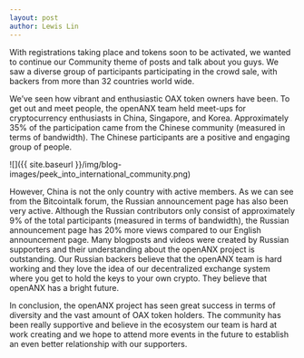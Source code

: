 ```yaml
---
layout: post
author: Lewis Lin
---
```


With registrations taking place and tokens soon to be activated, we wanted to continue our Community theme of posts and talk about you guys. We saw a diverse group of participants participating in the crowd sale, with backers from more than 32 countries world wide.

We’ve seen how vibrant and enthusiastic OAX token owners have been. To get out and meet people, the openANX team held meet-ups for cryptocurrency enthusiasts in China, Singapore, and Korea. Approximately 35% of the participation came from the Chinese community (measured in terms of bandwidth). The Chinese participants are a positive and engaging group of people.

![]({{ site.baseurl }}/img/blog-images/peek_into_international_community.png)

However, China is not the only country with active members. As we can see from the Bitcointalk forum, the Russian announcement page has also been very active. Although the Russian contributors only consist of approximately 9% of the total participants (measured in terms of bandwidth), the Russian announcement page has 20% more views compared to our English announcement page. Many blogposts and videos were created by Russian supporters and their understanding about the openANX project is outstanding. Our Russian backers believe that the openANX team is hard working and they love the idea of our decentralized exchange system where you get to hold the keys to your own crypto. They believe that openANX has a bright future.

In conclusion, the openANX project has seen great success in terms of diversity and the vast amount of OAX token holders. The community has been really supportive and believe in the ecosystem our team is hard at work creating and we hope to attend more events in the future to establish an even better relationship with our supporters.